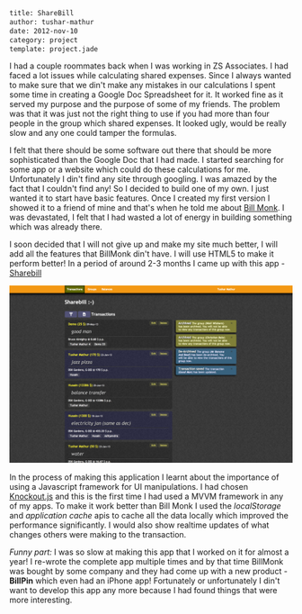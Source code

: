 ```metadata
title: ShareBill
author: tushar-mathur
date: 2012-nov-10
category: project
template: project.jade
```

I had a couple roommates back when I was working in ZS Associates. I had faced a lot issues while calculating shared expenses. Since I always wanted to make sure that we din't make any mistakes in our calculations I spent some time in creating a Google Doc Spreadsheet for it. It worked fine as it served my purpose and the purpose of some of my friends. The problem was that it was just not the right thing to use if you had more than four people in the group which shared expenses. It looked ugly, would be really slow and any one could tamper the formulas.

<span class="more"/>

I felt that there should be some software out there that should be more sophisticated than the Google Doc that I had made. I started searching for some app or a website which could do these calculations for me. Unfortunately I din't find any site through googling. I was amazed by the fact that I couldn't find any! So I decided to build one of my own. I just wanted it to start have basic features. Once I created my first version I showed it to a friend of mine and that's when he told me about [Bill Monk](http://www.billmonk.com/). I was devastated, I felt that I had wasted a lot of energy in building something which was already there.

I soon decided that I will not give up and make my site much better, I will add all the features that BillMonk din't have. I will use HTML5 to make it perform better! In a period of around 2-3 months I came up with this app - [Sharebill](http://sharebillv2.apphb.com/)

![Resize icon][2]

In the process of making this application I learnt about the importance of using a Javascript framework for UI manipulations. I had chosen [Knockout.js](knockoutjs.com) and this is the first time I had used a MVVM framework in any of my apps. To make it work better than Bill Monk I used the *localStorage* and *application cache* apis to cache all the data locally which improved the performance significantly. I would also show realtime updates of what changes others were making to the transaction.

*Funny part:* I was so slow at making this app that I worked on it for almost a year! I re-wrote the complete app multiple times and by that time BillMonk was bought by some company and they had come up with a new product - **BillPin** which even had an iPhone app! Fortunately or unfortunately I din't want to develop this app any more because I had found things that were more interesting.

[2]: 1.png 






